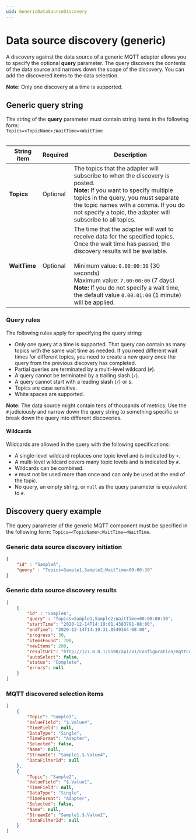 ```yaml
---
uid: GenericDataSourceDiscovery
---
```


# Data source discovery (generic)

A discovery against the data source of a generic MQTT adapter allows you to specify the optional **query** parameter. The query discovers the contents of the data source and narrows down the scope of the discovery. You can add the discovered items to the data selection.

**Note:** Only one discovery at a time is supported.

## Generic query string

The string of the **query** parameter must contain string items in the following form: <br>`Topics=<TopicName>;WaitTime=<WaitTime`<br><br>

| String item      | Required | Description |
|------------------|----------|-------------|
| **Topics**       | Optional |  The topics that the adapter will subscribe to when the discovery is posted.<br>**Note:** If you want to specify multiple topics in the query, you must separate the topic names with a comma. If you do not specify a topic, the adapter will subscribe to all topics. |
| **WaitTime**     | Optional |  The time that the adapter will wait to receive data for the specified topics. Once the wait time has passed, the discovery results will be available.<br><br>Minimum value: `0.00:00:30` (30 seconds)<br>Maximum value: `7.00:00:00` (7 days)<br>**Note:** If you do not specify a wait time, the default value `0.00:01:00` (1 minute) will be applied.          |

### Query rules

The following rules apply for specifying the query string:

- Only one query at a time is supported. That query can contain as many topics with the same wait time as needed. If you need different wait times for different topics, you need to create a new query once the query from the previous discovery has completed.
- Partial queries are terminated by a multi-level wildcard (`#`).
- A query cannot be terminated by a trailing slash (`/`).
- A query cannot start with a leading slash (`/`) or `$`.
- Topics are case sensitive.
- White spaces are supported.

**Note:** The data source might contain tens of thousands of metrics. Use the `#` judiciously and narrow down the query string to something specific or break down the query into different discoveries.

#### Wildcards

Wildcards are allowed in the query with the following specifications:

- A single-level wildcard replaces one topic level and is indicated by `+`.
- A multi-level wildcard covers many topic levels and is indicated by `#`.
- Wildcards can be combined.
- `#` must not be used more than once and can only be used at the end of the topic.
- No query, an empty string, or `null` as the query parameter is equivalent to `#`.

## Discovery query example

The query parameter of the generic MQTT component must be specified in the following form:
`Topics=<TopicName>;WaitTime=<WaitTime`.

### Generic data source discovery initiation

```json
{
	"id" : "SampleA",
	"query" : "Topics=Sample1,Sample2;WaitTime=00:00:30"
}
```

### Generic data source discovery results

```json
[
    {
	    "id" : "SampleA",
	    "query" : "Topics=Sample1,Sample2;WaitTime=00:00:00:30",
	    "startTime": "2020-12-14T14:19:01.4383791-08:00",
	    "endTime": "2020-12-14T14:19:31.8549164-08:00",
	    "progress": 30,
	    "itemsFound": 700,
	    "newItems": 200,
	    "resultUri": "http://127.0.0.1:5590/api/v1/Configuration/mqttComponentId/Discoveries/40/result",
	    "autoSelect": false,
	    "status": "Complete",
	    "errors": null
	}
]
```

### MQTT discovered selection items

```json
[
    {
        "Topic": "Sample1",
        "ValueField": "$.Value4",
        "TimeField": null,
        "DataType": "Single",
        "TimeFormat": "Adapter",
        "Selected": false,
        "Name": null,
        "StreamId": "Sample1.$.Value4",
        "DataFilterId": null
    },
    {
        "Topic": "Sample2",
        "ValueField": "$.Value1",
        "TimeField": null,
        "DataType": "Single",
        "TimeFormat": "Adapter",
        "Selected": false,
        "Name": null,
        "StreamId": "Sample1.$.Value1",
        "DataFilterId": null
    }
]
```
